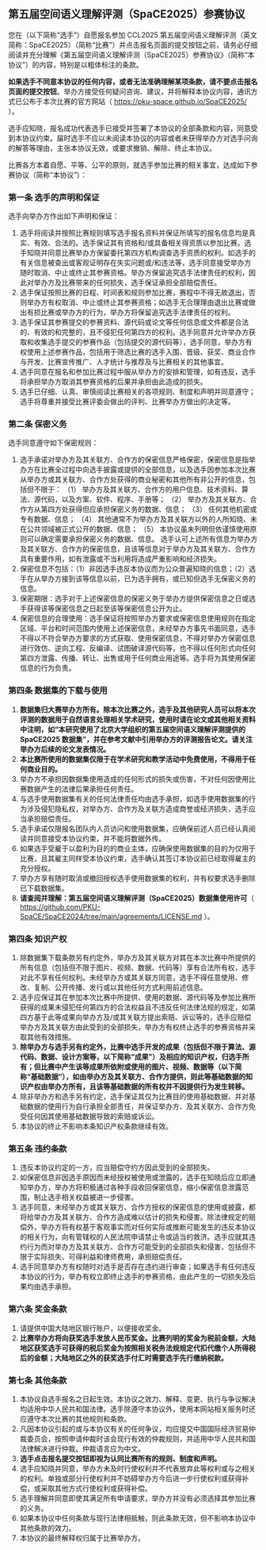
## 第五届空间语义理解评测（SpaCE2025）参赛协议

您在（以下简称“选手”）自愿报名参加 CCL2025 第五届空间语义理解评测（英文简称：SpaCE2025）（简称“比赛”）并点击报名页面的提交按钮之前，请务必仔细阅读并充分理解《第五届空间语义理解评测（SpaCE2025）参赛协议》（简称“本协议”）的内容，特别是以粗体标注的条款。

**如果选手不同意本协议的任何内容，或者无法准确理解某项条款，请不要点击报名页面的提交按钮**。举办方接受任何疑问咨询、建议，并将解释本协议内容，通讯方式已公布于本次比赛的官方网站（ https://pku-space.github.io/SpaCE2025/ ）。

选手应知晓，报名成功代表选手已接受并签署了本协议的全部条款和内容，同意受到本协议约束。届时选手不应以未阅读本协议的内容或者未获得举办方对选手问询的解答等理由，主张本协议无效，或要求撤销、解除、终止本协议。

比赛各方本着自愿、平等、公平的原则，就选手参加比赛的相关事宜，达成如下参赛协议（简称“本协议”）：

### 第一条 选手的声明和保证

选手向举办方作出如下声明和保证：

1. 选手将阅读并按照比赛规则填写选手报名资料并保证所填写的报名信息均是真实、有效、合法的。选手保证其有资格和/或具备相关得资质以参加比赛。选手知晓并同意比赛举办方保留委托第四方机构调查选手资质的权利。如选手的有关信息被查出或客观证明存在失实问题或/和违法等，选手同意接受举办方随时取消、中止或终止其参赛资格。举办方保留追究选手法律责任的权利，因此对举办方及比赛带来的任何损失，选手保证承担全部赔偿责任。
2. 选手保证按照比赛的日程、时间表和规则参加比赛，赛程中不得无故退出，否则举办方有权取消、中止或终止其参赛资格；如选手无合理理由退出比赛或做出有损比赛或举办方的行为，举办方将保留追究选手法律责任的权利。
4. 选手保证其参赛提交的参赛资料、源代码或论文等任何信息或文件都是合法的、有效的和完整的，且不侵犯任何第四方的权利。选手同意并允许举办方获取和收集选手提交的参赛作品（包括提交的源代码等），选手同意，举办方有权使用上述参赛作品，包括用于筛选比赛的选手入围、晋级、获奖、商业合作与开发、比赛宣传推广、人才统计与推荐及与比赛相关的其他事宜。
5. 选手同意在报名和参加比赛过程中服从举办方的安排和管理，如有违反，选手将承担举办方取消其参赛资格的后果并承担由此造成的损失。
12. 选手已仔细、认真、审慎阅读比赛相关的各项规则、制度和声明并同意遵守；选手将尊重并接受比赛评委会做出的评判、比赛举办方做出的决定等。



### 第二条 保密义务

选手同意遵守如下保密规则：

1. 选手承诺对举办方及其关联方、合作方的保密信息严格保密，保密信息是指举办方在比赛全过程中向选手披露或提供的全部信息，以及选手因参加本次比赛从举办方或其关联方、合作方处获得的商业秘密和其他所有非公开的信息，包括但不限于：
（1） 举办方及其关联方、合作方的用户信息、技术资料、算法、源代码，以及方案、软件、程序、手册等；
（2） 举办方及其关联方、合作方从第四方处获得但应承担保密义务的数据、信息；
（3） 任何其他机密或专有数据、信息；
（4） 其他通常不为举办方及其关联方以外的人所知晓、未在公共领域被正式公开的数据、信息；
（5） 本协议虽未列明但依谨慎使用原则可以确定需要承担保密义务的数据、信息。
选手认可上述所有信息为举办方及其关联方、合作方的保密信息，且该等信息对于举办方及其关联方、合作方具有重要作用，如有泄露或不当利用将造成严重影响和经济损失。
2. 保密信息不包括：（1）非因选手违反本协议而为公众普遍知晓的信息；（2）选手在从举办方接到该等信息以前，已为选手拥有，或已知但选手无保密义务的信息。
3. 保密期限：选手对于上述保密信息的保密义务于举办方提供保密信息之日或选手获得该等保密信息之日起至该等保密信息公开为止。
4. 保密信息的合理使用：选手保证将按照举办方要求或保密信息使用规则在指定区域、平台和时间范围内使用上述保密信息，未经举办方事先书面同意，选手不得以不符合举办方要求的方式获取、使用保密信息，不得对举办方保密信息进行效仿、逆向工程、反编译、试图破译源代码等，也不得以任何形式向任何第四方泄露、传播、转让、出售或用于任何商业用途等。选手将为其使用保密信息的行为负责。



### 第四条 数据集的下载与使用

1. **数据集归大赛举办方所有。除本次比赛之外，选手及其他研究人员可以将本次评测的数据用于自然语言处理相关学术研究，使用时请在论文或其他相关资料中注明，如“本研究使用了北京大学组织的第五届空间语义理解评测提供的 SpaCE2025 数据集”，并在参考文献中引用举办方的评测报告论文。请关注举办方后续的论文发表情况。**
2. **本比赛所使用的数据集仅限于在学术研究和教学活动中免费使用，不得用于任何商业目的。**
3. 举办方不承担因数据集使用造成的任何形式的损失或伤害，不对任何因使用比赛数据产生的法律后果承担任何责任。
4. 与选手使用数据集有关的任何法律责任均由选手承担，如选手使用数据集的行为涉及侵犯隐私权，对举办方、合作方及关联方造成商誉或经济损失，选手应当承担赔偿责任。
5. 选手承诺仅限报名团队内人员访问和使用数据集，应确保前述人员已经认真阅读并同意接受本协议约束，并不能将数据外传。
6. 如果选手受雇于以盈利为目的的商业主体，应确保使用数据集的目的为仅用于比赛，且其雇主同样受本协议约束，选手确认其签订本协议前已经取得雇主的充分授权。
7. 举办方享有随时取消或撤回授权选手使用数据集的权利，并有权要求选手删除已下载数据集。
8. **请查阅并理解：第五届空间语义理解评测（SpaCE2025）数据集使用许可**（ https://github.com/PKU-SpaCE/SpaCE2024/tree/main/agreements/LICENSE.md ）。



### 第四条 知识产权

1. 除数据集下载条款另有约定外，举办方及其关联方对其在本次比赛中所提供的所有信息（包括但不限于图片、视频、数据、代码等）享有合法所有权，选手对此不享有任何权利。未经举办方或其关联方同意，选手不得任意使用、修改、复制、公开传播、发行或以其他任何方式利用前述信息。
2. 选手应保证其在参加本次比赛中所提供、使用的数据、源代码等及参加比赛所获得的成果未侵犯任何第四方的合法权益且不违反任何法律法规的规定，如第四方基于此等成果向举办方及/或其关联方提出索赔、诉讼等的，选手应赔偿举办方及其关联方由此受到的全部损失，举办方有权终止选手的参赛资格并采取其他有效措施。
3. **除举办方与选手另有约定外，比赛中选手开发的成果（包括但不限于算法、源代码、数据、设计方案等，以下简称“成果”）及相应的知识产权，归选手所有；但比赛中产生该等成果所依附或使用的图片、视频、数据等（以下简称“基础数据”），如由举办方及其关联方、合作方提供，则此等基础数据的知识产权由举办方所有，且该等基础数据的所有权并不因提供行为发生转移。**
4. 除非举办方和选手另有约定，选手保证其仅为比赛目的使用基础数据，并对基础数据的使用行为自行承担全部责任，并保证举办方、及其关联方、合作方免受任何因其使用基础数据导致的索赔或诉讼。
5. 本协议的终止不影响本条知识产权条款继续有效。



### 第五条 违约条款

1. 违反本协议约定的一方，应当赔偿守约方因此受到的全部损失。
2. 如保密信息非因选手原因而未经授权被使用或泄露的，选手在知晓后应立即通知举办方，举办方将积极通过各种手段收回保密信息，缩小保密信息泄露范围，制止选手相关权益被进一步侵害。
3. 选手同意，未经举办方或其关联方、合作方授权的保密信息的使用或披露，都将给举办方及其关联方、合作方造成难以估计的损失和侵害。除法律规定的赔偿外，举办方将有权基于客观事实而对任何实际或推断可能发生的违反本协议的相关行为，向有管辖权的人民法院申请禁止令或适当的救济。选手应就其违约行为而对举办方及其关联方、合作方可能受到的全部损失和侵害，包括但不限于实际损失、可得利益和律师费用，承担赔偿责任。
4. 选手同意举办方有权随时对选手是否存在违约进行审查；如果选手有任何违反本协议的行为，举办有权立即终止选手的参赛资格，由此产生的一切损失及后果均由选手承担。



### 第六条 奖金条款

1. 请提供中国大陆地区银行账户，以便接收奖金。
2. **比赛举办方将向获奖选手发放人民币奖金。比赛列明的奖金为税前金额，大陆地区获奖选手可获得的税后奖金为按照相关税务法规规定代扣代缴个人所得税后的金额；大陆地区之外的获奖选手付汇时需要选手先行缴纳税款。**



### 第七条 其他条款

1. 本协议自选手报名之日起生效。本协议之效力、解释、变更、执行与争议解决均适用中华人民共和国法律。选手除遵守本协议外，使用本网站相关服务时还应遵守本次比赛的其他规则和条款。
2. 凡因本协议引起的或与本协议有关的任何争议，均应提交中国国际经济贸易仲裁委员会，按照申请仲裁时该会现行有效的仲裁规则，并适用中华人民共和国法律解决进行仲裁。仲裁语言应为中文。
3. **选手点击报名提交按钮即视为认同比赛所有的规则、制度和声明。**
4. 选手应知晓并同意，举办方未及时行使权利并不代表放弃此等权利或与之相关的权利。单独或部分行使权利并不妨碍举办方今后进一步行使权利或获得补偿，或采取其他方式行使权利或获得补偿。
5. 选手理解并同意即使其满足所有申请要求，举办方并没有必须选择其参加比赛的义务。
6. 如果本协议中任何条款与现行法律相抵触，则此条款无效，但不影响本协议中其他条款的效力。
7. 本协议的最终解释权归属于比赛举办方。
